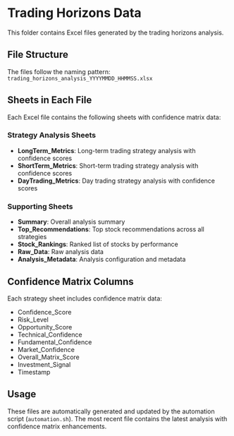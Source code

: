 # Trading Horizons Data

This folder contains Excel files generated by the trading horizons analysis.

## File Structure

The files follow the naming pattern: `trading_horizons_analysis_YYYYMMDD_HHMMSS.xlsx`

## Sheets in Each File

Each Excel file contains the following sheets with confidence matrix data:

### Strategy Analysis Sheets
- **LongTerm_Metrics**: Long-term trading strategy analysis with confidence scores
- **ShortTerm_Metrics**: Short-term trading strategy analysis with confidence scores  
- **DayTrading_Metrics**: Day trading strategy analysis with confidence scores

### Supporting Sheets
- **Summary**: Overall analysis summary
- **Top_Recommendations**: Top stock recommendations across all strategies
- **Stock_Rankings**: Ranked list of stocks by performance
- **Raw_Data**: Raw analysis data
- **Analysis_Metadata**: Analysis configuration and metadata

## Confidence Matrix Columns

Each strategy sheet includes confidence matrix data:
- Confidence_Score
- Risk_Level  
- Opportunity_Score
- Technical_Confidence
- Fundamental_Confidence
- Market_Confidence
- Overall_Matrix_Score
- Investment_Signal
- Timestamp

## Usage

These files are automatically generated and updated by the automation script (`automation.sh`).
The most recent file contains the latest analysis with confidence matrix enhancements.